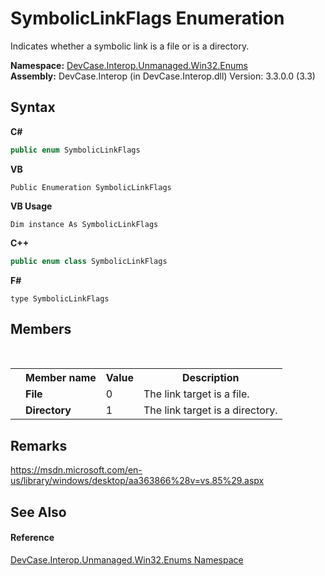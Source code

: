 # SymbolicLinkFlags Enumeration
 

Indicates whether a symbolic link is a file or is a directory.

**Namespace:**&nbsp;<a href="N_DevCase_Interop_Unmanaged_Win32_Enums">DevCase.Interop.Unmanaged.Win32.Enums</a><br />**Assembly:**&nbsp;DevCase.Interop (in DevCase.Interop.dll) Version: 3.3.0.0 (3.3)

## Syntax

**C#**<br />
``` C#
public enum SymbolicLinkFlags
```

**VB**<br />
``` VB
Public Enumeration SymbolicLinkFlags
```

**VB Usage**<br />
``` VB Usage
Dim instance As SymbolicLinkFlags
```

**C++**<br />
``` C++
public enum class SymbolicLinkFlags
```

**F#**<br />
``` F#
type SymbolicLinkFlags
```


## Members
&nbsp;<table><tr><th></th><th>Member name</th><th>Value</th><th>Description</th></tr><tr><td /><td target="F:DevCase.Interop.Unmanaged.Win32.Enums.SymbolicLinkFlags.File">**File**</td><td>0</td><td>The link target is a file.</td></tr><tr><td /><td target="F:DevCase.Interop.Unmanaged.Win32.Enums.SymbolicLinkFlags.Directory">**Directory**</td><td>1</td><td>The link target is a directory.</td></tr></table>

## Remarks
<a href="https://msdn.microsoft.com/en-us/library/windows/desktop/aa363866%28v=vs.85%29.aspx" target="_blank">https://msdn.microsoft.com/en-us/library/windows/desktop/aa363866%28v=vs.85%29.aspx</a>

## See Also


#### Reference
<a href="N_DevCase_Interop_Unmanaged_Win32_Enums">DevCase.Interop.Unmanaged.Win32.Enums Namespace</a><br />